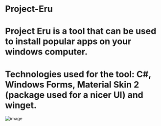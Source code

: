 # Project-Eru

# Project Eru is a tool that can be used to install popular apps on your windows computer. 
# Technologies used for the tool: C#, Windows Forms, Material Skin 2 (package used for a nicer UI) and winget.

![image](https://user-images.githubusercontent.com/35038870/206231805-2cca9065-506f-438a-b39a-392b29972c50.png)
